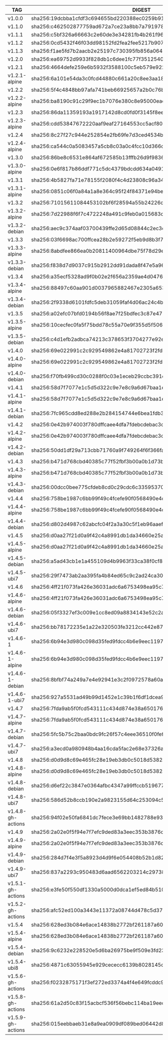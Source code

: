 TAG                |  DIGEST
-------------------|-------------------------------------------------------------------------
v1.0.0             |  sha256:19dcbba1cfdf3c694655bd220388ec0259b917b1d8e2cfe5c9c2bcd2e622fac6
v1.1.0             |  sha256:c462502877759ad672a7ce23a8bb7a7919785ffc9c3c3e8080bd63527d3a1ffb
v1.1.1             |  sha256:c5bf326a66663c2e60de3e34281fb4b261f96f9eedc44ebeedc0cf5429c620ce
v1.1.2             |  sha256:0cd5432f46f03dd98152fd2fea2fee5217b9073962ff05e60271dfa2ad56e600
v1.1.3             |  sha256:f1ae5fd7b2aacb2e25197c730395fb856a06453e99c2a2975c21dad2cdcfbe4d
v1.2.0             |  sha256:ea69752d9933f828db1c6dee1fc77f351254019e6f5854cb7c881ec462a81cec
v1.2.1             |  sha256:4664defe259e6b5932f3588100c5eb579e9223ec4bb23ba210c2883798a8a907
v1.2.1-alpine      |  sha256:6a101e54da3c0fcd44880c661a20c8ee3aa184294ade64b1f50cb0a368006869
v1.2.2             |  sha256:5f4c4848bb97afa741beb66925657a2b0c76bdd854e6ad563fe5042d8cc94abb
v1.2.2-alpine      |  sha256:ba8190c91c29f9ec1b7076e380c8e95000eae9f62633eeb2a92babc89c40dd3b
v1.2.3             |  sha256:86da11359193a1917142d8cd0fd0f3145f8ee5c3626bff58a8693b74511a529a
v1.2.3-alpine      |  sha256:cdd53847672220aaf9eaf27164553cc5acf8057761f204a6a1d675aab2160adf
v1.2.4             |  sha256:8c27f27c944e252854e2fb69fe7d3ced4534b9813fe0be3e23044f93acda64c0
v1.2.4-alpine      |  sha256:ca544c0a5083457a5cb8c03a0c4fcc10d366c90bef92784d1fcd77dabced123d
v1.3.0             |  sha256:86be8c6531e864af672585b13fffb26d9f9836e2f995a231443dbd196374e220
v1.3.0-alpine      |  sha256:0e6f817b86ddf771c5dc4379bdcdd634a0491059692292bbbc3887903f1e4a7b
v1.3.1             |  sha256:4b5827fa71e78155f2080f4c4d23808c96a3497a96106dc58fc44291ed6e8e92
v1.3.1-alpine      |  sha256:0851c06f0a84a1a8e364c95f24f84371e94bef20738eb790341f27e79a6927af
v1.3.2             |  sha256:71015611084453102bf6f28594a55b24226ca09dbfc0f7dae802b72286f89ff6
v1.3.2-alpine      |  sha256:7d22988f6f7c4722248a491c9feb0a015683d0289eaab49ce473fc63e726f25e
v1.3.2-debian      |  sha256:aec9c374aaf03700439ffe2d65d08844c2ec3d9ca3e7a92e3a3337bec8e18736
v1.3.3             |  sha256:03f6698ac700ffcea28b2e59272f5eb9d8b3f71d74fbd028bef2e2eaf3fad950
v1.3.3-alpine      |  sha256:8abdfee866ea0b20811400964dbe75f78d29e4a613e0267306661d496c72b89e
v1.3.3-debian      |  sha256:f838d7d9037c915b2912dd91dada8f47e5a96548a27e7bd2341f1dbf71404616
v1.3.4             |  sha256:a35ecf5328ad9f0b02e2f656a2359ae4d04764023b3d2a202bcdf19f0947534d
v1.3.4-alpine      |  sha256:88497c60aa901d0037965882467e2305a65351bd5f97e8cdea5b9b95565a1106
v1.3.4-debian      |  sha256:2f9338d6101fdfc5deb31059faf4d06ac24c4be93cc0f904db90230a4266f57b
v1.3.5             |  sha256:a02efc07bfd0194b56f8ae7f25bdfec3c87e4715601d6e15f6a4c287578853a0
v1.3.5-alpine      |  sha256:10cecfec0fa5f75bdd78c55a70e9f355d5f5068e4dab59ee820aa09530790549
v1.3.5-debian      |  sha256:c4d1efb2adbca74213c378653f3704277e92ec14b732f793540e9812bd65f5cb
v1.4.0             |  sha256:69e022991c2c929549862e4a81702723f2fd008230bb4f0180345d9753fbd836
v1.4.0-alpine      |  sha256:69e022991c2c929549862e4a81702723f2fd008230bb4f0180345d9753fbd836
v1.4.0-debian      |  sha256:f70fb499cd30c0288f0c03e1eceb29ccbc391e42334e5ea563e8c0b93d48d8f3
v1.4.1             |  sha256:58d7f7077e1c5d5d322c9e7e8c9a6d67baa1e8bc04677eff2efc9a9b8e23e2af
v1.4.1-alpine      |  sha256:58d7f7077e1c5d5d322c9e7e8c9a6d67baa1e8bc04677eff2efc9a9b8e23e2af
v1.4.1-debian      |  sha256:7fc965cdd8ed288e2b284154744e6bea1fdb3fec53583db4b0e6cfa0a13045f0
v1.4.2             |  sha256:0e42b974003f780dffcaee4dfa7fdebcdebac3d7ecde4f453720c4f5571d4acc
v1.4.2-alpine      |  sha256:0e42b974003f780dffcaee4dfa7fdebcdebac3d7ecde4f453720c4f5571d4acc
v1.4.2-debian      |  sha256:50dd1df29a713cbb71760a9f749264f6f366fa7151722f0f5032df72ecc0a250
v1.4.3             |  sha256:b471d768cbd40385c77f52fbf3b00a0b1d73b71ea395482988ddf8029301c903
v1.4.3-alpine      |  sha256:b471d768cbd40385c77f52fbf3b00a0b1d73b71ea395482988ddf8029301c903
v1.4.3-debian      |  sha256:00dcc0bee775cfdeb8cd0c29cdc6c33595370cf876f2f4415e39a949b4909ca9
v1.4.4             |  sha256:758be1987c6bb99f49c4fcefe90f0568490e4d9e3d78baf36d4b47f4f05cf4d1
v1.4.4-alpine      |  sha256:758be1987c6bb99f49c4fcefe90f0568490e4d9e3d78baf36d4b47f4f05cf4d1
v1.4.4-debian      |  sha256:d802d4987c62abcfc04f2a3a30c5f1eb96aaef22fae94cb7904eed0685b00c49
v1.4.5             |  sha256:d0aa27f21d0a9f42c4a8991db1da34660e25ae87e1f113c757d3b67c8f4822de
v1.4.5-alpine      |  sha256:d0aa27f21d0a9f42c4a8991db1da34660e25ae87e1f113c757d3b67c8f4822de
v1.4.5-debian      |  sha256:a5ad43cb1e1a455109d4b9963f33ca38f0cf8dfb674fc6a6473aa585917c9928
v1.4.5-ubi7        |  sha256:29f7473ab2aa395fa4b84ed65c9c2ad24ca308d377992a8944291242d67ae4d8
v1.4.6             |  sha256:4ff21f073fa426e36031adc6a6753498ea95c7a5b9b0f72c4d134639e8363ce2
v1.4.6-alpine      |  sha256:4ff21f073fa426e36031adc6a6753498ea95c7a5b9b0f72c4d134639e8363ce2
v1.4.6-debian      |  sha256:05f3327ef3c009e1cc8ed09a8834143e52c2ac50ad9223e577db88fae3f8b953
v1.4.6-ubi7        |  sha256:bb78172235e1a22e320503fe3212cc442e87fd9d4fc6942cf2ece5f7728ea3d4
v1.4.6-1           |  sha256:6b94e3d980c098d35fed9fdcc4b6e9eec119713102faac5b2781615d8cc0ea3c
v1.4.6-1-alpine    |  sha256:6b94e3d980c098d35fed9fdcc4b6e9eec119713102faac5b2781615d8cc0ea3c
v1.4.6-1-debian    |  sha256:8bfbf74a249a7e4e92941e3c2f0972578a60a1bb331af507b112df0c5f7171b9
v1.4.6-1-ubi7      |  sha256:927a5531ad49b99d1452e1c39b1f6df1dcea9703a7a7677b80bfb6d3ab0a8e6c
v1.4.7             |  sha256:7fda9ab5f0fcd543111c434d874e38a650176866033ecd050cd2192924c06fbf
v1.4.7-alpine      |  sha256:7fda9ab5f0fcd543111c434d874e38a650176866033ecd050cd2192924c06fbf
v1.4.7-debian      |  sha256:5fc5b75c2baa0bdc9fc26f57c4eee36510f0fef3dacb5c4b64bfad71351af423
v1.4.7-ubi7        |  sha256:a3ecd0a980948b4aa16cda5fac2e68e37326a4d7cf38965716480d82fb6b4a9d
v1.4.8             |  sha256:d0d9d8c69e465fc28e19eb3db0c5018d5382a82ac3fc8c7a5129463faa68c2ca
v1.4.8-alpine      |  sha256:d0d9d8c69e465fc28e19eb3db0c5018d5382a82ac3fc8c7a5129463faa68c2ca
v1.4.8-debian      |  sha256:d6ef22c3847e0364afbc4347a99ffccb519677cd3ca652bad26c4dacf96b90fb
v1.4.8-ubi7        |  sha256:586d52b8ccb190e2a9823155d64c253094c5eadb18675b4d273187fc225cde8e
v1.4.8-gh-actions  |  sha256:94f02e50fa6841dc7fece3e69bb1482788e937c3c57b3daaa0731302aaa6e344
v1.4.9             |  sha256:2a02e0f5f94e7f7efc9ded83a3eec353b3876c9208275fb13e318fac2e2117dd
v1.4.9-alpine      |  sha256:2a02e0f5f94e7f7efc9ded83a3eec353b3876c9208275fb13e318fac2e2117dd
v1.4.9-debian      |  sha256:284d7f4e3f5a8923d4d9f6e054408b52b1d823e31ce291ed1ed16c6170b6b00e
v1.4.9-ubi7        |  sha256:837a2293c950483d6aad6562203214c297389f87bf2364ec57f79fd831eab6b4
v1.5.1-gh-actions  |  sha256:e3fe50f550df1330a5000d0dca1ef5ed84b510d1ec78ef1a94ddf0c03decf05e
v1.5.2-gh-actions  |  sha256:afc52ed100a3443e11372a08744d478c5d371bfe65512995f12c36c34f22b459
v1.5.4             |  sha256:628ed3b084e6ace14838b2772bf261187a606066d7bb31ed77087beb66ed0847
v1.5.4-alpine      |  sha256:628ed3b084e6ace14838b2772bf261187a606066d7bb31ed77087beb66ed0847
v1.5.4-debian      |  sha256:9c6232e228520e5d6ba26975be9f509e3fd230714ef219dadffe86c8e7a398af
v1.5.4-ubi8        |  sha256:4871c63055945e929cececc6139b8028145d537aa19c75c6d79cd0d65d250df0
v1.5.6-gh-actions  |  sha256:f0232875171f3ef272ed3374a4f4e649fcddc9cc4fea3825d6ff103b91ffcc63
v1.5.8-gh-actions  |  sha256:61a2d50c83f15acbcf536f56bebc114ba19eecfe5a356580ed931c4a01f341fd
v1.5.9-gh-actions  |  sha256:015eebbaeb31e8a9ea0909df089bed06442d8aabe60ac3e6afcdc00c269c0f41
